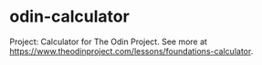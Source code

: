 # odin-calculator
Project: Calculator for The Odin Project. See more at https://www.theodinproject.com/lessons/foundations-calculator.